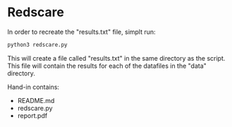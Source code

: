 # Redscare
In order to recreate the "results.txt" file, simplt run:
```bash
python3 redscare.py
```
This will create a file called "results.txt" in the same directory as the script. This file will contain the results for each of the datafiles in the "data" directory.

Hand-in contains:
- README.md
- redscare.py
- report.pdf